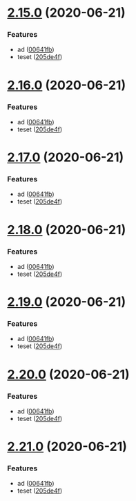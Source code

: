 # [2.15.0](https://github.com/ohmyform/ohmyform/compare/0.2.3...2.15.0) (2020-06-21)


### Features

* ad ([00641fb](https://github.com/ohmyform/ohmyform/commit/00641fb4a56632a91a6536dc0c1adc5808ac1866))
* teset ([205de4f](https://github.com/ohmyform/ohmyform/commit/205de4f9c0218edec9e4aad86e382e8dd4745026))



# [2.16.0](https://github.com/ohmyform/ohmyform/compare/0.2.3...2.16.0) (2020-06-21)


### Features

* ad ([00641fb](https://github.com/ohmyform/ohmyform/commit/00641fb4a56632a91a6536dc0c1adc5808ac1866))
* teset ([205de4f](https://github.com/ohmyform/ohmyform/commit/205de4f9c0218edec9e4aad86e382e8dd4745026))



# [2.17.0](https://github.com/ohmyform/ohmyform/compare/0.2.3...2.17.0) (2020-06-21)


### Features

* ad ([00641fb](https://github.com/ohmyform/ohmyform/commit/00641fb4a56632a91a6536dc0c1adc5808ac1866))
* teset ([205de4f](https://github.com/ohmyform/ohmyform/commit/205de4f9c0218edec9e4aad86e382e8dd4745026))



# [2.18.0](https://github.com/ohmyform/ohmyform/compare/0.2.3...2.18.0) (2020-06-21)


### Features

* ad ([00641fb](https://github.com/ohmyform/ohmyform/commit/00641fb4a56632a91a6536dc0c1adc5808ac1866))
* teset ([205de4f](https://github.com/ohmyform/ohmyform/commit/205de4f9c0218edec9e4aad86e382e8dd4745026))



# [2.19.0](https://github.com/ohmyform/ohmyform/compare/0.2.3...2.19.0) (2020-06-21)


### Features

* ad ([00641fb](https://github.com/ohmyform/ohmyform/commit/00641fb4a56632a91a6536dc0c1adc5808ac1866))
* teset ([205de4f](https://github.com/ohmyform/ohmyform/commit/205de4f9c0218edec9e4aad86e382e8dd4745026))



# [2.20.0](https://github.com/ohmyform/ohmyform/compare/0.2.3...2.20.0) (2020-06-21)


### Features

* ad ([00641fb](https://github.com/ohmyform/ohmyform/commit/00641fb4a56632a91a6536dc0c1adc5808ac1866))
* teset ([205de4f](https://github.com/ohmyform/ohmyform/commit/205de4f9c0218edec9e4aad86e382e8dd4745026))



# [2.21.0](https://github.com/ohmyform/ohmyform/compare/0.2.3...2.21.0) (2020-06-21)


### Features

* ad ([00641fb](https://github.com/ohmyform/ohmyform/commit/00641fb4a56632a91a6536dc0c1adc5808ac1866))
* teset ([205de4f](https://github.com/ohmyform/ohmyform/commit/205de4f9c0218edec9e4aad86e382e8dd4745026))



